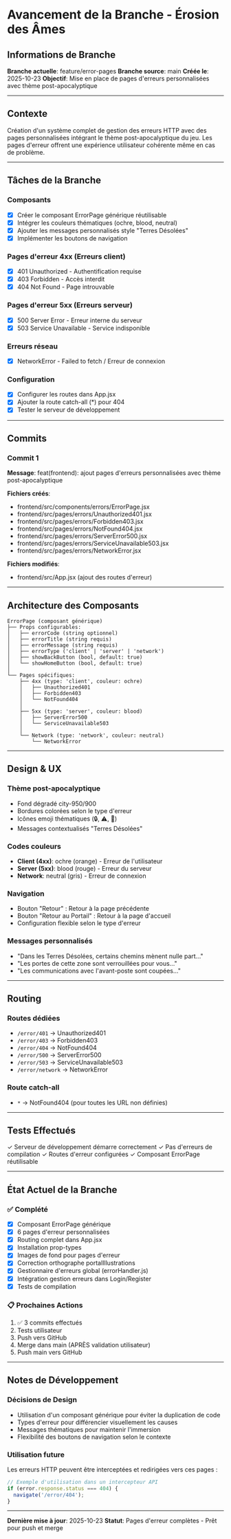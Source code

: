# Avancement de la Branche - Érosion des Âmes

## Informations de Branche

**Branche actuelle**: feature/error-pages
**Branche source**: main
**Créée le**: 2025-10-23
**Objectif**: Mise en place de pages d'erreurs personnalisées avec thème post-apocalyptique

---

## Contexte

Création d'un système complet de gestion des erreurs HTTP avec des pages personnalisées
intégrant le thème post-apocalyptique du jeu. Les pages d'erreur offrent une expérience
utilisateur cohérente même en cas de problème.

---

## Tâches de la Branche

### Composants
- [x] Créer le composant ErrorPage générique réutilisable
- [x] Intégrer les couleurs thématiques (ochre, blood, neutral)
- [x] Ajouter les messages personnalisés style "Terres Désolées"
- [x] Implémenter les boutons de navigation

### Pages d'erreur 4xx (Erreurs client)
- [x] 401 Unauthorized - Authentification requise
- [x] 403 Forbidden - Accès interdit
- [x] 404 Not Found - Page introuvable

### Pages d'erreur 5xx (Erreurs serveur)
- [x] 500 Server Error - Erreur interne du serveur
- [x] 503 Service Unavailable - Service indisponible

### Erreurs réseau
- [x] NetworkError - Failed to fetch / Erreur de connexion

### Configuration
- [x] Configurer les routes dans App.jsx
- [x] Ajouter la route catch-all (*) pour 404
- [x] Tester le serveur de développement

---

## Commits

### Commit 1
**Message**: feat(frontend): ajout pages d'erreurs personnalisées avec thème post-apocalyptique

**Fichiers créés**:
- frontend/src/components/errors/ErrorPage.jsx
- frontend/src/pages/errors/Unauthorized401.jsx
- frontend/src/pages/errors/Forbidden403.jsx
- frontend/src/pages/errors/NotFound404.jsx
- frontend/src/pages/errors/ServerError500.jsx
- frontend/src/pages/errors/ServiceUnavailable503.jsx
- frontend/src/pages/errors/NetworkError.jsx

**Fichiers modifiés**:
- frontend/src/App.jsx (ajout des routes d'erreur)

---

## Architecture des Composants

```
ErrorPage (composant générique)
├── Props configurables:
│   ├── errorCode (string optionnel)
│   ├── errorTitle (string requis)
│   ├── errorMessage (string requis)
│   ├── errorType ('client' | 'server' | 'network')
│   ├── showBackButton (bool, default: true)
│   └── showHomeButton (bool, default: true)
│
└── Pages spécifiques:
    ├── 4xx (type: 'client', couleur: ochre)
    │   ├── Unauthorized401
    │   ├── Forbidden403
    │   └── NotFound404
    │
    ├── 5xx (type: 'server', couleur: blood)
    │   ├── ServerError500
    │   └── ServiceUnavailable503
    │
    └── Network (type: 'network', couleur: neutral)
        └── NetworkError
```

---

## Design & UX

### Thème post-apocalyptique
- Fond dégradé city-950/900
- Bordures colorées selon le type d'erreur
- Icônes emoji thématiques (🔒, ⚠️, 📡)
- Messages contextualisés "Terres Désolées"

### Codes couleurs
- **Client (4xx)**: ochre (orange) - Erreur de l'utilisateur
- **Server (5xx)**: blood (rouge) - Erreur du serveur
- **Network**: neutral (gris) - Erreur de connexion

### Navigation
- Bouton "Retour" : Retour à la page précédente
- Bouton "Retour au Portail" : Retour à la page d'accueil
- Configuration flexible selon le type d'erreur

### Messages personnalisés
- "Dans les Terres Désolées, certains chemins mènent nulle part..."
- "Les portes de cette zone sont verrouillées pour vous..."
- "Les communications avec l'avant-poste sont coupées..."

---

## Routing

### Routes dédiées
- `/error/401` → Unauthorized401
- `/error/403` → Forbidden403
- `/error/404` → NotFound404
- `/error/500` → ServerError500
- `/error/503` → ServiceUnavailable503
- `/error/network` → NetworkError

### Route catch-all
- `*` → NotFound404 (pour toutes les URL non définies)

---

## Tests Effectués

✓ Serveur de développement démarre correctement
✓ Pas d'erreurs de compilation
✓ Routes d'erreur configurées
✓ Composant ErrorPage réutilisable

---

## État Actuel de la Branche

### ✅ Complété
- [x] Composant ErrorPage générique
- [x] 6 pages d'erreur personnalisées
- [x] Routing complet dans App.jsx
- [x] Installation prop-types
- [x] Images de fond pour pages d'erreur
- [x] Correction orthographe portalIllustrations
- [x] Gestionnaire d'erreurs global (errorHandler.js)
- [x] Intégration gestion erreurs dans Login/Register
- [x] Tests de compilation

### 📋 Prochaines Actions
1. ✅ 3 commits effectués
2. Tests utilisateur
3. Push vers GitHub
4. Merge dans main (APRÈS validation utilisateur)
5. Push main vers GitHub

---

## Notes de Développement

### Décisions de Design
- Utilisation d'un composant générique pour éviter la duplication de code
- Types d'erreur pour différencier visuellement les causes
- Messages thématiques pour maintenir l'immersion
- Flexibilité des boutons de navigation selon le contexte

### Utilisation future
Les erreurs HTTP peuvent être interceptées et redirigées vers ces pages :
```javascript
// Exemple d'utilisation dans un intercepteur API
if (error.response.status === 404) {
  navigate('/error/404');
}
```

---

**Dernière mise à jour**: 2025-10-23
**Statut**: Pages d'erreur complètes - Prêt pour push et merge
